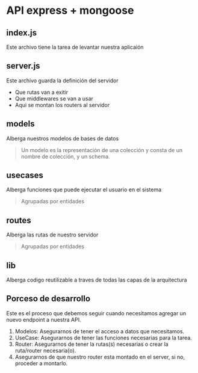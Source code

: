 # API express + mongoose

## index.js

Este archivo tiene la tarea de levantar nuestra aplicaión

## server.js

Este archivo guarda la definición del servidor

- Que rutas van a exitir
- Que middlewares se van a usar
- Aqui se montan los routers al servidor

## models

Alberga nuestros modelos de bases de datos

> Un modelo es la representación de una colección y consta de un nombre de colección, y un schema.

## usecases

Alberga funciones que puede ejecutar el usuario en el sistema

> Agrupadas por entidades

## routes

Alberga las rutas de nuestro servidor

> Agrupadas por entidades

## lib

Alberga codigo reutilizable a traves de todas las capas de la arquitectura

## Porceso de desarrollo

Este es el proceso que debemos seguir cuando necesitamos agregar un nuevo endpoint a nuestra API.

1. Modelos: Asegurarnos de tener el acceso a datos que necesitamos.
2. UseCase: Asegurarnos de tener las funciones necesarias para la tarea.
3. Router: Asegurarnos de tener la rutas(s) necesarias o crear la ruta/router necesaria(o).
4. Asegurarnos de que nuestro router esta montado en el server, si no, proceder a montarlo.
